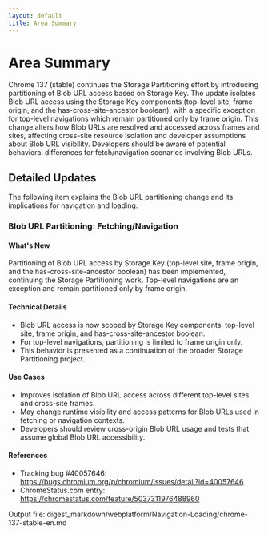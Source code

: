 ```yaml
---
layout: default
title: Area Summary
---
```


# Area Summary

Chrome 137 (stable) continues the Storage Partitioning effort by introducing partitioning of Blob URL access based on Storage Key. The update isolates Blob URL access using the Storage Key components (top-level site, frame origin, and the has-cross-site-ancestor boolean), with a specific exception for top-level navigations which remain partitioned only by frame origin. This change alters how Blob URLs are resolved and accessed across frames and sites, affecting cross-site resource isolation and developer assumptions about Blob URL visibility. Developers should be aware of potential behavioral differences for fetch/navigation scenarios involving Blob URLs.

## Detailed Updates

The following item explains the Blob URL partitioning change and its implications for navigation and loading.

### Blob URL Partitioning: Fetching/Navigation

#### What's New
Partitioning of Blob URL access by Storage Key (top-level site, frame origin, and the has-cross-site-ancestor boolean) has been implemented, continuing the Storage Partitioning work. Top-level navigations are an exception and remain partitioned only by frame origin.

#### Technical Details
- Blob URL access is now scoped by Storage Key components: top-level site, frame origin, and has-cross-site-ancestor boolean.
- For top-level navigations, partitioning is limited to frame origin only.
- This behavior is presented as a continuation of the broader Storage Partitioning project.

#### Use Cases
- Improves isolation of Blob URL access across different top-level sites and cross-site frames.
- May change runtime visibility and access patterns for Blob URLs used in fetching or navigation contexts.
- Developers should review cross-origin Blob URL usage and tests that assume global Blob URL accessibility.

#### References
- Tracking bug #40057646: https://bugs.chromium.org/p/chromium/issues/detail?id=40057646
- ChromeStatus.com entry: https://chromestatus.com/feature/5037311976488960

Output file: digest_markdown/webplatform/Navigation-Loading/chrome-137-stable-en.md
